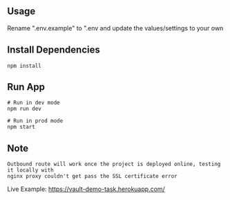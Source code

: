 ## Usage
Rename ".env.example" to ".env and update the values/settings to your own

## Install Dependencies
```
npm install
```

## Run App
```
# Run in dev mode
npm run dev

# Run in prod mode
npm start

```

## Note
```
Outbound route will work once the project is deployed online, testing it locally with 
nginx proxy couldn't get pass the SSL certificate error

```

Live Example: https://vault-demo-task.herokuapp.com/